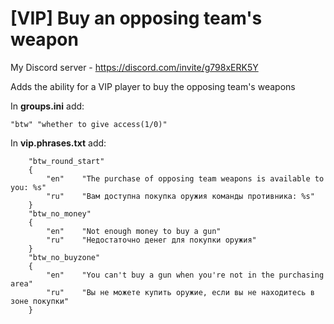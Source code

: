 # [VIP] Buy an opposing team's weapon
My Discord server - https://discord.com/invite/g798xERK5Y

Adds the ability for a VIP player to buy the opposing team's weapons

In **groups.ini** add:
```
"btw" "whether to give access(1/0)"
```

In **vip.phrases.txt** add:
```
	"btw_round_start"
	{
		"en"	"The purchase of opposing team weapons is available to you: %s"
		"ru"	"Вам доступна покупка оружия команды противника: %s"
	}
	"btw_no_money"
	{
		"en"	"Not enough money to buy a gun"
		"ru"	"Недостаточно денег для покупки оружия"
	}
	"btw_no_buyzone"
	{
		"en"	"You can't buy a gun when you're not in the purchasing area"
		"ru"	"Вы не можете купить оружие, если вы не находитесь в зоне покупки"
	}
```